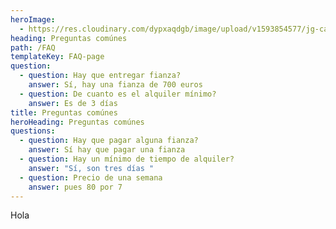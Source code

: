 ```yaml
---
heroImage:
  - https://res.cloudinary.com/dypxaqdgb/image/upload/v1593854577/jg-camper/paginas/FAQ/FAQ_h0dev2.jpg
heading: Preguntas comúnes
path: /FAQ
templateKey: FAQ-page
question:
  - question: Hay que entregar fianza?
    answer: Sí, hay una fianza de 700 euros
  - question: De cuanto es el alquiler mínimo?
    answer: Es de 3 días
title: Preguntas comúnes
heroHeading: Preguntas comúnes
questions:
  - question: Hay que pagar alguna fianza?
    answer: Sí hay que pagar una fianza
  - question: Hay un mínimo de tiempo de alquiler?
    answer: "Sí, son tres días "
  - question: Precio de una semana
    answer: pues 80 por 7
---
```


Hola
